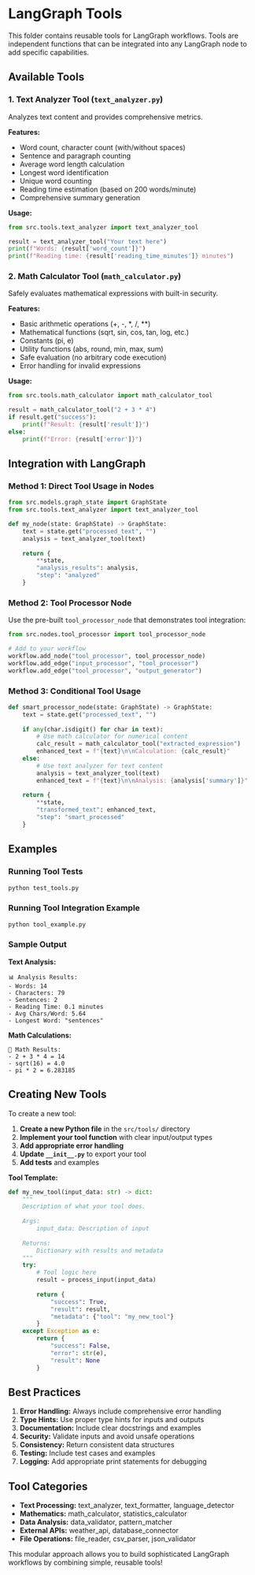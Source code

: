 # LangGraph Tools

This folder contains reusable tools for LangGraph workflows. Tools are independent functions that can be integrated into any LangGraph node to add specific capabilities.

## Available Tools

### 1. Text Analyzer Tool (`text_analyzer.py`)

Analyzes text content and provides comprehensive metrics.

**Features:**
- Word count, character count (with/without spaces)
- Sentence and paragraph counting
- Average word length calculation
- Longest word identification
- Unique word counting
- Reading time estimation (based on 200 words/minute)
- Comprehensive summary generation

**Usage:**
```python
from src.tools.text_analyzer import text_analyzer_tool

result = text_analyzer_tool("Your text here")
print(f"Words: {result['word_count']}")
print(f"Reading time: {result['reading_time_minutes']} minutes")
```

### 2. Math Calculator Tool (`math_calculator.py`)

Safely evaluates mathematical expressions with built-in security.

**Features:**
- Basic arithmetic operations (+, -, *, /, **)
- Mathematical functions (sqrt, sin, cos, tan, log, etc.)
- Constants (pi, e)
- Utility functions (abs, round, min, max, sum)
- Safe evaluation (no arbitrary code execution)
- Error handling for invalid expressions

**Usage:**
```python
from src.tools.math_calculator import math_calculator_tool

result = math_calculator_tool("2 + 3 * 4")
if result.get("success"):
    print(f"Result: {result['result']}")
else:
    print(f"Error: {result['error']}")
```

## Integration with LangGraph

### Method 1: Direct Tool Usage in Nodes

```python
from src.models.graph_state import GraphState
from src.tools.text_analyzer import text_analyzer_tool

def my_node(state: GraphState) -> GraphState:
    text = state.get("processed_text", "")
    analysis = text_analyzer_tool(text)
    
    return {
        **state,
        "analysis_results": analysis,
        "step": "analyzed"
    }
```

### Method 2: Tool Processor Node

Use the pre-built `tool_processor_node` that demonstrates tool integration:

```python
from src.nodes.tool_processor import tool_processor_node

# Add to your workflow
workflow.add_node("tool_processor", tool_processor_node)
workflow.add_edge("input_processor", "tool_processor")
workflow.add_edge("tool_processor", "output_generator")
```

### Method 3: Conditional Tool Usage

```python
def smart_processor_node(state: GraphState) -> GraphState:
    text = state.get("processed_text", "")
    
    if any(char.isdigit() for char in text):
        # Use math calculator for numerical content
        calc_result = math_calculator_tool("extracted_expression")
        enhanced_text = f"{text}\n\nCalculation: {calc_result}"
    else:
        # Use text analyzer for text content
        analysis = text_analyzer_tool(text)
        enhanced_text = f"{text}\n\nAnalysis: {analysis['summary']}"
    
    return {
        **state,
        "transformed_text": enhanced_text,
        "step": "smart_processed"
    }
```

## Examples

### Running Tool Tests
```bash
python test_tools.py
```

### Running Tool Integration Example
```bash
python tool_example.py
```

### Sample Output

**Text Analysis:**
```
📊 Analysis Results:
- Words: 14
- Characters: 79
- Sentences: 2
- Reading Time: 0.1 minutes
- Avg Chars/Word: 5.64
- Longest Word: "sentences"
```

**Math Calculations:**
```
🔢 Math Results:
- 2 + 3 * 4 = 14
- sqrt(16) = 4.0
- pi * 2 = 6.283185
```

## Creating New Tools

To create a new tool:

1. **Create a new Python file** in the `src/tools/` directory
2. **Implement your tool function** with clear input/output types
3. **Add appropriate error handling**
4. **Update `__init__.py`** to export your tool
5. **Add tests** and examples

**Tool Template:**
```python
def my_new_tool(input_data: str) -> dict:
    """
    Description of what your tool does.
    
    Args:
        input_data: Description of input
        
    Returns:
        Dictionary with results and metadata
    """
    try:
        # Tool logic here
        result = process_input(input_data)
        
        return {
            "success": True,
            "result": result,
            "metadata": {"tool": "my_new_tool"}
        }
    except Exception as e:
        return {
            "success": False,
            "error": str(e),
            "result": None
        }
```

## Best Practices

1. **Error Handling:** Always include comprehensive error handling
2. **Type Hints:** Use proper type hints for inputs and outputs
3. **Documentation:** Include clear docstrings and examples
4. **Security:** Validate inputs and avoid unsafe operations
5. **Consistency:** Return consistent data structures
6. **Testing:** Include test cases and examples
7. **Logging:** Add appropriate print statements for debugging

## Tool Categories

- **Text Processing:** text_analyzer, text_formatter, language_detector
- **Mathematics:** math_calculator, statistics_calculator
- **Data Analysis:** data_validator, pattern_matcher
- **External APIs:** weather_api, database_connector
- **File Operations:** file_reader, csv_parser, json_validator

This modular approach allows you to build sophisticated LangGraph workflows by combining simple, reusable tools!